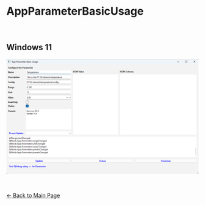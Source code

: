# AppParameterBasicUsage

&nbsp;

## Windows 11
![AppParameterBasicUsage-Win11](AppParameterBasicUsage-Win11.png)




&nbsp;

[← Back to Main Page](./../../README.md)
